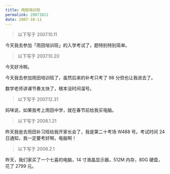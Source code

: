 ```yaml
---
title: 雨田培训班
permalink: 20071011
date: 2007-10-11
---
```


> 以下写于 2007.10.11

今天我去参加「雨田培训班」的入学考试了，题特别特别简单。

> 以下写于 2007.10.20

今天好冷啊。

今天我去参加雨田培训班了，虽然后来的补考只考了 98 分但也让我进去了。

数学老师讲课节奏太快了，根本没时间溜号。

> 以下写于 2007.12.31

妈咪说，如果我考上雨田中学，就在春节前给我买电脑。

> 以下写于 2008.1.21

昨天我爸去雨田补习班给我开家长会了，我是第二十考场 W488 号。考试时间 24 日通知，我一定要考好啊，电脑啊！

> 以下写于 2008.2.1

昨天，我们家买了一个七喜的电脑，14 寸液晶显示器，512M 内存，80G 硬盘，花了 2799 元。
